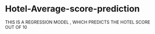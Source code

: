 # Hotel-Average-score-prediction
THIS IS A REGRESSION MODEL , WHICH PREDICTS THE HOTEL SCORE OUT OF 10 

